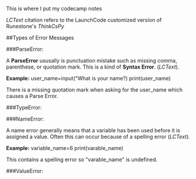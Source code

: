 This is where I put my codecamp notes

_LCText_ citation refers to the LaunchCode customized version of Runestone's _ThinkCsPy_ 

##Types of Error Messages

###ParseError:

A **ParseError** ususally is punctuation mistake such as missing comma, parenthese, or quotation mark. This is a kind of **Syntax Error**. (_LCText_).

**Example:**
 user_name=input("What is your name?)
 print(user_name)

There is a missing quotation mark when asking for the user_name which causes a Parse Error.

###TypeError:

###NameError:

A name error generally means that a variable has been used before it is assigned a value.  Often this can occur because of a spelling error (_LCText_).

**Example:**
 variable_name=6
 print(varable_name)

This contains a spelling error so "varable_name" is undefined.

###ValueError:

